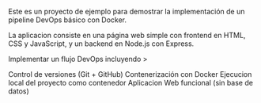 Este es un proyecto de ejemplo para demostrar la implementación de un pipeline DevOps básico con Docker.

 La aplicacion consiste en una página web simple con frontend en HTML, CSS y JavaScript, y un backend en Node.js con Express.

Implementar un flujo DevOps incluyendo >

Control de versiones (Git + GitHub)
Contenerización con Docker
Ejecucion local del proyecto como contenedor
Aplicacion Web funcional (sin base de datos)